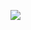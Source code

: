 ![](https://images-ext-1.discordapp.net/external/TtHXBq6xYuGksKdPM5LQfcaqpJBPcrt7CTByD6w6EaU/https/media.tenor.com/NUJrhFd_IzwAAAPo/happy-beach.gif)
